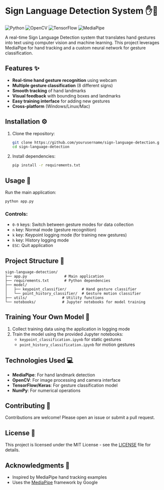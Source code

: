 # Sign Language Detection System ✋🤟

![Python](https://img.shields.io/badge/python-3670A0?style=for-the-badge&logo=python&logoColor=ffdd54)
![OpenCV](https://img.shields.io/badge/opencv-%23white.svg?style=for-the-badge&logo=opencv&logoColor=white)
![TensorFlow](https://img.shields.io/badge/TensorFlow-%23FF6F00.svg?style=for-the-badge&logo=TensorFlow&logoColor=white)
![MediaPipe](https://img.shields.io/badge/MediaPipe-4285F4?style=for-the-badge&logo=google&logoColor=white)

A real-time Sign Language Detection system that translates hand gestures into text using computer vision and machine learning. This project leverages MediaPipe for hand tracking and a custom neural network for gesture classification.

## Features ✨

- **Real-time hand gesture recognition** using webcam
- **Multiple gesture classification** (8 different signs)
- **Smooth tracking** of hand landmarks
- **Visual feedback** with bounding boxes and landmarks
- **Easy training interface** for adding new gestures
- **Cross-platform** (Windows/Linux/Mac)

<!-- ## Demo 🎥 -->
<!---->
<!-- ![Demo GIF](demo.gif) *(Replace with your actual demo GIF)* -->

## Installation ⚙️

1. Clone the repository:

   ```bash
   git clone https://github.com/yourusername/sign-language-detection.git
   cd sign-language-detection
   ```

2. Install dependencies:
   ```bash
   pip install -r requirements.txt
   ```

## Usage 🚀

Run the main application:

```bash
python app.py
```

### Controls:

- `0-9` keys: Switch between gesture modes for data collection
- `n` key: Normal mode (gesture recognition)
- `k` key: Keypoint logging mode (for training new gestures)
- `h` key: History logging mode
- `ESC`: Quit application

## Project Structure 📂

```
sign-language-detection/
├── app.py                 # Main application
├── requirements.txt       # Python dependencies
├── model/
│   ├── keypoint_classifier/       # Hand gesture classifier
│   └── point_history_classifier/  # Gesture motion classifier
├── utils/                # Utility functions
└── notebooks/            # Jupyter notebooks for model training
```

## Training Your Own Model 🧠

1. Collect training data using the application in logging mode
2. Train the model using the provided Jupyter notebooks:
   - `keypoint_classification.ipynb` for static gestures
   - `point_history_classification.ipynb` for motion gestures

## Technologies Used 💻

- **MediaPipe**: For hand landmark detection
- **OpenCV**: For image processing and camera interface
- **TensorFlow/Keras**: For gesture classification model
- **NumPy**: For numerical operations

## Contributing 🤝

Contributions are welcome! Please open an issue or submit a pull request.

## License 📜

This project is licensed under the MIT License - see the [LICENSE](LICENSE) file for details.

## Acknowledgments 🙏

- Inspired by MediaPipe hand tracking examples
- Uses the [MediaPipe](https://mediapipe.dev/) framework by Google

```

```
